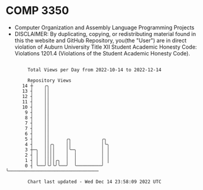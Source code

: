 # COMP 3350
- Computer Organization and Assembly Language Programming Projects
- DISCLAIMER: By duplicating, copying, or redistributing material found in this the website and GitHub Repository, you(the "User") are in direct violation of Auburn University Title XII Student Academic Honesty Code: Violations 1201.4 (Violations of the Student Academic Honesty Code).
```

        Total Views per Day from 2022-10-14 to 2022-12-14

        Repository Views
      14 ┼    ╭╮
      13 ┤    ││
      12 ┤    ││
      11 ┤    ││
      10 ┤    ││
       9 ┤    ││
       8 ┤    ││
       7 ┤    ││
       7 ┤    ││
       6 ┤    ││
       5 ┤    ││      ╭╮           ╭╮
       4 ┤    ││╭╮    ││           │╰╮
       3 ┼─╮  ││││    │╰─╮         │ │
       2 ┤ │  ││││    │  │         │ │
       1 ┤ │  ││││╭╮  │  │         │ │
       0 ┤ ╰──╯╰╯╰╯╰──╯  ╰─────────╯ ╰─────────────────────────────────

        Chart last updated - Wed Dec 14 23:58:09 2022 UTC
        
```
